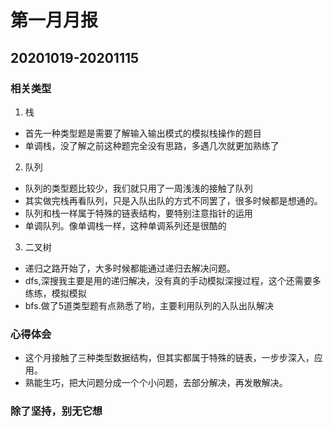 # 第一月月报
## 20201019-20201115
### 相关类型

1. 栈

 - 首先一种类型题是需要了解输入输出模式的模拟栈操作的题目
 - 单调栈，没了解之前这种题完全没有思路，多遇几次就更加熟练了

2. 队列

 - 队列的类型题比较少，我们就只用了一周浅浅的接触了队列
 - 其实做完栈再看队列，只是入队出队的方式不同罢了，很多时候都是想通的。
 - 队列和栈一样属于特殊的链表结构，要特别注意指针的运用
 - 单调队列。像单调栈一样，这种单调系列还是很酷的

3. 二叉树

- 递归之路开始了，大多时候都能通过递归去解决问题。
- dfs,深搜我主要是用的递归解决，没有真的手动模拟深搜过程，这个还需要多练练，模拟模拟
- bfs.做了5道类型题有点熟悉了哟，主要利用队列的入队出队解决

### 心得体会
 
 - 这个月接触了三种类型数据结构，但其实都属于特殊的链表，一步步深入，应用。
 - 熟能生巧，把大问题分成一个个小问题，去部分解决，再发散解决。

 ### 除了坚持，别无它想
  